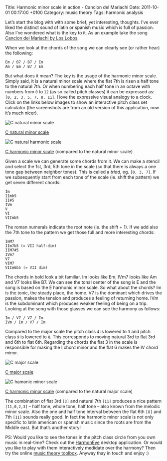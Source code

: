 Title: Harmonic minor scale in action - Cancion del Mariachi
Date: 2011-10-01 00:17:00 +0100
Category: music theory
Tags: harmonic analysis

Let’s start the blog with with some brief, yet interesting, thoughts. I’ve ever liked the distinct sound of latin or spanish music which is full of passion. Also I’ve wondered what is the key to it. As an example take the song [Cancion del Mariachi by Los Lobos](http://www.youtube.com/watch?v=TY3F5A9L3V0).

<!--more-->

When we look at the chords of the song we can clearly see (or rather hear) the following:

```
Em / B7 / B7 / Em
Am / Em / B7 / Em
```

But what does it mean? The key is the usage of the harmonic minor scale. Simply said, it is a natural minor scale where the flat 7th is risen a half tone to the natural 7th. Or when numbering each half tone in an octave with numbers from `0` to `12` (as so called pitch classes) it can be expressed as: `[0, 2, 3, 5, 7, 8, 11]`. I love the expressive visual analogy to a clock. Click on the links below images to show an interactive pitch class set calculator (the screenshots are from an old version of this application, now it’s much nicer).

<img src="http://i.visualmusictheory.com/harmonic-minor-scale-in-action-cancion-del-mariachi/c-natural-minor-scale.png" alt="C natural minor scale">

[C natural minor scale](http://bzamecnik.github.io/music-theory-toolbox/?pcs=0,2,3,5,7,8,10)

<img src="http://i.visualmusictheory.com/harmonic-minor-scale-in-action-cancion-del-mariachi/c-harmonic-minor-scale-vs-natural.png" alt="C natural harmonic scale">

[C harmonic minor scale](http://bzamecnik.github.io/music-theory-toolbox/?pcs=0,2,3,5,7,8,11) (compared to the natural minor scale)

Given a scale we can generate some chords from it. We can make a stencil and select the 1st, 3rd, 5th tone in the scale (so that there is always a one tone gap between neighbor tones). This is called a *triad*, eg. `[0, 3, 7]`. If we subsequently start from each tone of the scale (ie. shift the pattern) we get seven different chords:

```
Im
IImb5
II#5
IVm
V
VI
VIImb5
```

The roman numerals indicate the root note (ie. the shift + 1). If we add also the 7th tone to the pattern we get those full and more interesting chords:

```
ImM7
IIm7b5 (= VII half-dim)
IIM7#5
IVm7
V7
VIM7
VIIm6b5 (= VII dim)
```

The chords in bold look a bit familiar. Im looks like Em, IVm7 looks like Am and V7 looks like B7. We can see the tonal center of the song is E and the song is based on the E harmonic minor scale. So what about the chords? Im is the tonic, the steady place, the home. V7 is the dominant which drives the passion, makes the tension and produces a feeling of returning home. IVm is the subdominant which produces weaker feeling of being on a trip. Looking at the song with those glasses we can see the harmony as follows:

```
Im / V7 / V7 / Im
IVm / Im / V7 / Im
```

Compared to the major scale the pitch class `4` is lowered to `3` and pitch class `9` is lowered to `8`. This corresponds to moving natural 3rd to flat 3rd and 6th to flat 6th. Regarding the chords the flat 3 in the scale is responsible for making the I chord minor and the flat 6 makes the IV chord minor.

<img src="http://i.visualmusictheory.com/harmonic-minor-scale-in-action-cancion-del-mariachi/c-major-scale.png" alt="C major scale">

[C major scale](http://bzamecnik.github.io/music-theory-toolbox/?pcs=0,2,4,5,7,9,11)



<img src="http://i.visualmusictheory.com/harmonic-minor-scale-in-action-cancion-del-mariachi/c-harmonic-minor-scale-vs-major.png" alt="C hamonic minor scale">

[C harmonic minor scale](http://bzamecnik.github.io/music-theory-toolbox/?pcs=0,2,3,5,7,8,11) (compared to the natural major scale)

The combination of flat 3rd `[3]` and natural 7th `[11]` produces a nice pattern `[11,0,2,3]` – half tone, whole tone, half tone – also known from the melodic minor scale. Also the one and half tone interval between the flat 6th `[8]` and 7th `[11]` sounds really good. In fact the harmonic minor scale is not only specific to latin american or spanish music since the roots are from the Middle east. But that’s another story!

PS: Would you like to see the tones in the pitch class circle from you own music in real-time? Check out the [HarmonEye](http://harmoneye.com/?utm_medium=blog) desktop application. Or would you like to play with them interactively medidate over the harmony? Then try the online [music theory toolbox](http://bzamecnik.github.io/music-theory-toolbox/). Anyway thay in touch and enjoy :)
